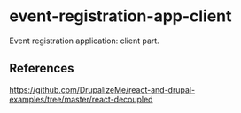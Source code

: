 # event-registration-app-client
Event registration application: client part.

## References

https://github.com/DrupalizeMe/react-and-drupal-examples/tree/master/react-decoupled